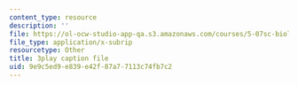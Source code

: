 ```yaml
---
content_type: resource
description: ''
file: https://ol-ocw-studio-app-qa.s3.amazonaws.com/courses/5-07sc-biological-chemistry-i-fall-2013/9e9c5ed9e839e42f87a77113c74fb7c2_VVOazB6_D3Q.srt
file_type: application/x-subrip
resourcetype: Other
title: 3play caption file
uid: 9e9c5ed9-e839-e42f-87a7-7113c74fb7c2
---
```

